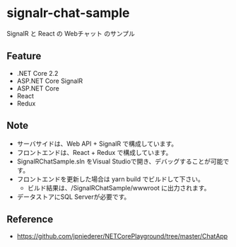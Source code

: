 # signalr-chat-sample
SignalR と React の Webチャット のサンプル

## Feature
- .NET Core 2.2
- ASP.NET Core SignalR
- ASP.NET Core
- React
- Redux

## Note
- サーバサイドは、Web API + SignalR で構成しています。
- フロントエンドは、React + Redux で構成しています。
- SignalRChatSample.sln をVisual Studioで開き、デバッグすることが可能です。
- フロントエンドを更新した場合は yarn build でビルドして下さい。
    - ビルド結果は、/SignalRChatSample/wwwroot に出力されます。
- データストアにSQL Serverが必要です。

## Reference
- https://github.com/jpniederer/NETCorePlayground/tree/master/ChatApp